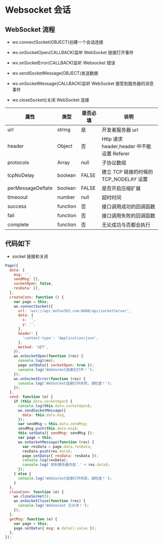# Websocket 会话

## WebSocket 流程

- wx.connectSocket(OBJECT)创建一个会话连接

- wx.onSocketOpen(CALLBACK)监听 WebSocket 链接打开事件

- wx.onSocketError(CALLBACK)监听 Websocket 错误

- wx.sendSocketMessage(OBJECT)发送数据

- wx.onSocketMessage(CALLBACK)监听 WebSocket 接受到服务器的消息事件

- wx.closeSocket()关闭 WebSocket 连接

| 属性              | 类型     | 是否必填 | 说明                                       |
| ----------------- | -------- | -------- | ------------------------------------------ |
| url               | string   | 是       | 开发者服务器 url                           |
| header            | Object   | 否       | Http 请求 header,header 中不能设置 Referer |
| protocols         | Array    | null     | 子协议数组                                 |
| tcpNoDelay        | boolean  | FALSE    | 建立 TCP 链接的时候的 TCP_NODELAY 设置     |
| perMessageDeflate | boolean  | FALSE    | 是否开启压缩扩展                           |
| timeoout          | number   | null     | 超时时间                                   |
| success           | function | 否       | 接口调用成功的回调函数                     |
| fail              | function | 否       | 接口调用失败的回调函数                     |
| complete          | function | 否       | 无论成功与否都会执行                       |

## 代码如下

- socket 链接和关闭

```javascript
Page({
  data: {
    msg: '',
    sendMsg: [],
    socketOpen: false,
    resData: [],
  },
  createConn: function () {
    var page = this;
    wx.connectSocket({
      url: 'wss://api.mofun365.com:8888/api/socketServer',
      data: {
        x: '',
        y: '',
      },
      header: {
        'content-type': 'Application/json',
      },
      method: 'GET',
    });
    wx.onSocketOpen(function (res) {
      console.log(res);
      page.setData({ socketOpen: true });
      console.log('WebSocket连接已打开！');
    });
    wx.onSocketError(function (res) {
      console.log('WebSocket连接打开失败，请检查！');
    });
  },
  send: function (e) {
    if (this.data.socketOpen) {
      console.log(this.data.socketOpen);
      wx.sendSocketMessage({
        data: this.data.msg,
      });
      var sendMsg = this.data.sendMsg;
      sendMsg.push(this.data.msg);
      this.setData({ sendMsg: sendMsg });
      var page = this;
      wx.onSocketMessage(function (res) {
        var resData = page.data.resData;
        resData.push(res.data);
        page.setData({ resData: resData });
        console.log(resData);
        console.log('收到服务器内容：' + res.data);
      });
    } else {
      console.log('WebSocket连接打开失败，请检查！');
    }
  },
  closeConn: function (e) {
    wx.closeSocket();
    wx.onSocketClose(function (res) {
      console.log('WebSocket 已关闭！');
    });
  },
  getMsg: function (e) {
    var page = this;
    page.setData({ msg: e.detail.value });
  },
});
```
